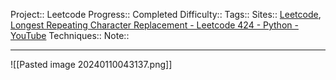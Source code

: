Project:: Leetcode
Progress:: Completed
Difficulty:: 
Tags:: 
Sites:: [Leetcode](https://leetcode.com/problems/longest-repeating-character-replacement/description/), [Longest Repeating Character Replacement - Leetcode 424 - Python - YouTube](https://www.youtube.com/watch?v=gqXU1UyA8pk)
Techniques:: 
Note:: 

---
![[Pasted image 20240110043137.png]]
